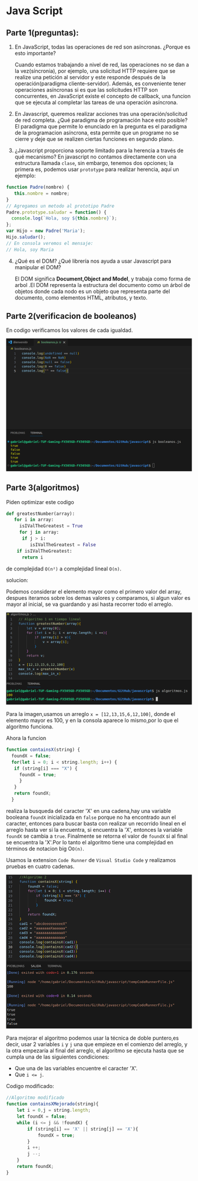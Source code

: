 # Java Script
## Parte 1(preguntas):
1. En JavaScript, todas las operaciones de red son asíncronas. ¿Porque es esto importante?
   
   Cuando estamos trabajando a nivel de red, las operaciones no se dan a la vez(síncronia), por ejemplo, una solicitud HTTP requiere que se realize una petición al servidor y este responde después de la operación(paradigma cliente-servidor).
   Además, es conveniente tener operaciones asíncronas si es que las solicitudes HTTP son concurrentes, en JavaScript existe el concepto de callback, una funcion que se ejecuta al completar las tareas de una operación asíncrona.
   
3. En Javascript, queremos realizar acciones tras una operación/solicitud de red completa. ¿Qué paradigma de programación hace esto posible?
El paradigma que permite lo enunciado en la pregunta es el paradigma de la programacion asíncrona, esta permite que un programe no se cierre y deje que se realizen ciertas funciones en segundo plano.
   
   
3. ¿Javascript proporciona soporte limitado para la herencia a través de qué mecanismo?
En javascript no contamos directamente con una estructura llamada `clase`, sin embargo, tenemos dos opciones; la primera es, podemos usar `prototype` para realizar herencia, aquí un ejemplo:
```js
function Padre(nombre) {
   this.nombre = nombre;
}
// Agregamos un metodo al prototipo Padre
Padre.prototype.saludar = function() {
  console.log(`Hola, soy ${this.nombre}`);
};
var Hijo = new Padre('Maria');
Hijo.saludar();
// En consola veremos el mensaje: 
// Hola, soy Maria
```
   
   
4. ¿Qué es el DOM? ¿Qué librería nos ayuda a usar Javascript para manipular el DOM?
   
   El DOM significa **Document,Object and Model**, y trabaja como forma de arbol .El DOM representa la estructura del documento como un árbol de objetos donde cada nodo es un objeto que representa parte del documento, como elementos HTML, atributos, y texto.

## Parte 2(verificacion de booleanos)
En codigo verificamos los valores de cada igualdad.

![scale = 0.7](https://github.com/GaboYR/javascript/blob/main/images/booleanos.png)

## Parte 3(algoritmos)
Piden optimizar este codigo 
```python
def greatestNumber(array):
   for i in array:
     isIValTheGreatest = True
     for j in array:
      if j > i:
         isIValTheGreatest = False
    if isIValTheGreatest:
      return i
```
de complejidad `O(n²)` a complejidad lineal `O(n)`.

solucion:

Podemos considerar el elemento mayor como el primero valor del array, despues iteramos sobre los demas valores y comparamos, si algun valor es mayor al inicial,
se va guardando y asi hasta recorrer todo el arreglo.

![scale = 0.8](https://github.com/GaboYR/javascript/blob/main/images/mayorLineal.png)

Para la imagen,usamos un arreglo `x = [12,13,15,6,12,100]`, donde el elemento mayor es 100, y en la consola aparece lo mismo,por lo que el algoritmo funciona.

Ahora la funcion 
```js
function containsX(string) {
  foundX = false;
  for(let i = 0; i < string.length; i++) {
   if (string[i] === "X") {
     foundX = true;
     }
   }
   return foundX;
  }
```
realiza la busqueda del caracter 'X' en una cadena,hay una variable booleana `foundX` inicializada en `false` porque no ha encontrado aun el caracter, entonces para buscar basta con realizar un recorrido lineal en el arreglo
hasta ver si la encuentra, si encuentra la 'X', entonces la variable `foundX` se cambia a `true`. Finalmente se retorna el valor de `foundX` si al final se encuentra la 'X'.Por lo tanto el algoritmo tiene una complejidad en términos de notacion big O`O(n)`.

Usamos la extension `Code Runner` de `Visual Studio Code` y realizamos pruebas en cuatro cadenas.

![](https://github.com/GaboYR/javascript/blob/main/images/containX_original.png)


Para mejorar el algoritmo podemos usar la técnica de doble puntero,es decir, usar 2 variables `i` y `j` una que empieze en el comienzo del arreglo, y la otra empezaría al final del arreglo, el algoritmo se ejecuta hasta que se cumpla una de las siguientes condiciones:
- Que una de las variables encuentre el caracter 'X'.
- Que `i <= j`.

Codigo modificado:
```js
//Algoritmo modificado
function containsXMejorado(string){
    let i = 0,j = string.length;
    let foundX = false;
    while (i <= j && !foundX) {
        if (string[i] == 'X' || string[j] == 'X'){
            foundX = true;
        }
        i ++;
        j --;
    }
    return foundX;
}
```
